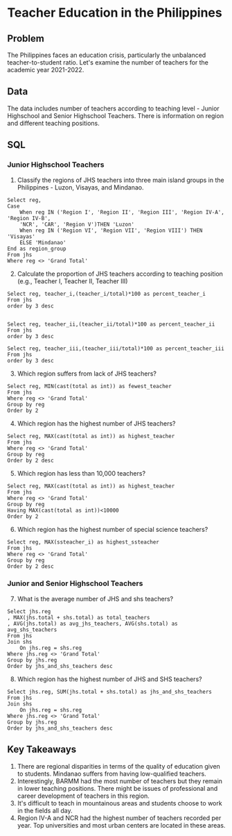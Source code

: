 
# Teacher Education in the Philippines

## Problem
The Philippines faces an education crisis, particularly the unbalanced teacher-to-student ratio. Let's examine the number of teachers for the academic year 2021-2022.

## Data

The data includes number of teachers according to teaching level - Junior Highschool and Senior Highschool Teachers. There is information on region and different teaching positions. 

## SQL

### Junior Highschool Teachers

1. Classify the regions of JHS teachers into three main island groups in the Philippines - Luzon, Visayas, and Mindanao.

```
Select reg,
Case
	When reg IN ('Region I', 'Region II', 'Region III', 'Region IV-A', 'Region IV-B',
	'NCR', 'CAR', 'Region V')THEN 'Luzon'
	When reg IN ('Region VI', 'Region VII', 'Region VIII') THEN 'Visayas'
	ELSE 'Mindanao'
End as region_group
From jhs
Where reg <> 'Grand Total'
```

2. Calculate the proportion of JHS teachers according to teaching position (e.g., Teacher I, Teacher II, Teacher III)
```
Select reg, teacher_i,(teacher_i/total)*100 as percent_teacher_i
From jhs
order by 3 desc


Select reg, teacher_ii,(teacher_ii/total)*100 as percent_teacher_ii
From jhs
order by 3 desc

Select reg, teacher_iii,(teacher_iii/total)*100 as percent_teacher_iii
From jhs
order by 3 desc
```

3. Which region suffers from lack of JHS teachers?

```
Select reg, MIN(cast(total as int)) as fewest_teacher
From jhs
Where reg <> 'Grand Total'
Group by reg
Order by 2 
```

4. Which region has the highest number of JHS teachers?

```
Select reg, MAX(cast(total as int)) as highest_teacher
From jhs
Where reg <> 'Grand Total'
Group by reg
Order by 2 desc
```

5. Which region has less than 10,000 teachers?

```
Select reg, MAX(cast(total as int)) as highest_teacher
From jhs
Where reg <> 'Grand Total'
Group by reg
Having MAX(cast(total as int))<10000
Order by 2
```

6. Which region has the highest number of special science teachers?

```
Select reg, MAX(ssteacher_i) as highest_ssteacher
From jhs
Where reg <> 'Grand Total'
Group by reg
Order by 2 desc
```

### Junior and Senior Highschool Teachers

7. What is the average number of JHS and shs teachers?
```
Select jhs.reg
, MAX(jhs.total + shs.total) as total_teachers
, AVG(jhs.total) as avg_jhs_teachers, AVG(shs.total) as avg_shs_teachers
From jhs
Join shs
	On jhs.reg = shs.reg
Where jhs.reg <> 'Grand Total'
Group by jhs.reg
Order by jhs_and_shs_teachers desc
```

8. Which region has the highest number of JHS and SHS teachers?

```
Select jhs.reg, SUM(jhs.total + shs.total) as jhs_and_shs_teachers
From jhs
Join shs
	On jhs.reg = shs.reg
Where jhs.reg <> 'Grand Total'
Group by jhs.reg
Order by jhs_and_shs_teachers desc

```

## Key Takeaways

1. There are regional disparities in terms of the quality of education given to students. Mindanao suffers from having low-qualified teachers.
2. Interestingly, BARMM had the most number of teachers but they remain in lower teaching positions. There might be issues of professional and career development of teachers in this region.
3. It's difficult to teach in mountainous areas and students choose to work in the fields all day.
4. Region IV-A and NCR had the highest number of teachers recorded per year. Top universities and most urban centers are located in these areas.
